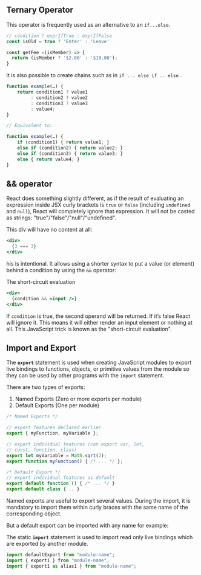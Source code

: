 ## Ternary Operator

This operator is frequently used as an alternative to an `if...else`.

```js
// condition ? exprIfTrue : exprIfFalse
const isOld = true ? 'Enter' : 'Leave'

const getFee =(isMember) => {
  return (isMember ? '$2.00' : '$10.00');
}

```

It is also possible to create chains such as in `if ... else if .. else` . 

```js
function example(…) {
    return condition1 ? value1
         : condition2 ? value2
         : condition3 ? value3
         : value4;
}

// Equivalent to:

function example(…) {
    if (condition1) { return value1; }
    else if (condition2) { return value2; }
    else if (condition3) { return value3; }
    else { return value4; }
}

```

## && operator

React does something slightly different, as if the result of evaluating an expression inside JSX curly brackets is `true` or `false` (including `undefined` and `null`), React will completely ignore that expression. It will not be casted as strings: "true"/"false"/"null"/"undefined".

This div will have no content at all:

```jsx
<div>
  {3 === 3}
</div>
```

his is intentional. It allows using a shorter syntax to put a value (or element) behind a condition by using the `&&` operator:

The short-circuit evaluation

```jsx
<div>
  {condition && <input />}
</div>
```

If `condition` is true, the second operand will be returned. If it’s false React will ignore it. This means it will either render an input element or nothing at all. This JavaScript trick is known as the "short-circuit evaluation".

## Import and Export

The **`export`** statement is used when creating JavaScript modules to export live bindings to functions, objects, or primitive values from the module so they can be used by other programs with the `import` statement. 

There are two types of exports:

1. Named Exports (Zero or more exports per module)
2. Default Exports (One per module)

```js
/* Named Exports */

// export features declared earlier
export { myFunction, myVariable };

// export individual features (can export var, let,
// const, function, class)
export let myVariable = Math.sqrt(2);
export function myFunction() { /* ... */ };

/* Default Export */
// export individual features as default
export default function () { /* ... */ }
export default class { .. }
```

Named exports are useful to export several values. During the import, it is mandatory to import them within curly braces with the same name of the corresponding object.

But a default export can be imported with any name for example:

The static **`import`** statement is used to import read only live bindings which are exported by another module.

```js
import defaultExport from "module-name";
import { export1 } from "module-name";
import { export1 as alias1 } from "module-name";
```







